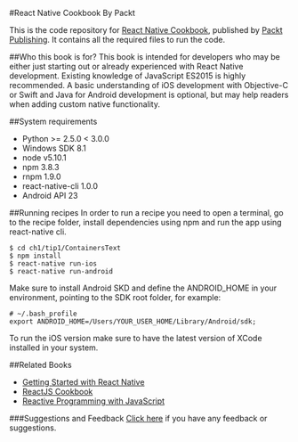 #React Native Cookbook
By Packt

This is the code repository for [React Native Cookbook](https://www.packtpub.com/application-development/react-native-cookbook?utm_source=github&utm_medium=repository&utm_campaign=9781786462558), published by [Packt Publishing](https://www.packtpub.com/). It contains all the required files to run the code.

##Who this book is for?
This book is intended for developers who may be either just starting out or already experienced with React Native development. Existing knowledge of JavaScript ES2015 is highly recommended. A basic understanding of iOS development with Objective-C or Swift and Java for Android development is optional, but may help readers when adding custom native functionality.

##System requirements
- Python >= 2.5.0 < 3.0.0
- Windows SDK 8.1
- node v5.10.1
- npm 3.8.3
- rnpm 1.9.0
- react-native-cli 1.0.0
- Android API 23

##Running recipes
In order to run a recipe you need to open a terminal, go to the recipe folder, install dependencies using npm and run the app using react-native cli.

    $ cd ch1/tip1/ContainersText
    $ npm install
    $ react-native run-ios
    $ react-native run-android

Make sure to install Android SKD and define the ANDROID_HOME in your environment, pointing to the SDK root folder, for example:

    # ~/.bash_profile
    export ANDROID_HOME=/Users/YOUR_USER_HOME/Library/Android/sdk;

To run the iOS version make sure to have the latest version of XCode installed in your system.

##Related Books

* [Getting Started with React Native](https://www.packtpub.com/application-development/getting-started-react-native?utm_source=github&utm_medium=repository&utm_campaign=9781785885181)
* [ReactJS Cookbook](https://www.packtpub.com/web-development/reactjs-cookbook?utm_source=github&utm_medium=repository&utm_campaign=9781783980727)
* [Reactive Programming with JavaScript](https://www.packtpub.com/application-development/reactive-programming-javascript?utm_source=github&utm_medium=repository&utm_campaign=9781783558551)

###Suggestions and Feedback
[Click here](https://docs.google.com/forms/d/e/1FAIpQLSe5qwunkGf6PUvzPirPDtuy1Du5Rlzew23UBp2S-P3wB-GcwQ/viewform) if you have any feedback or suggestions.
